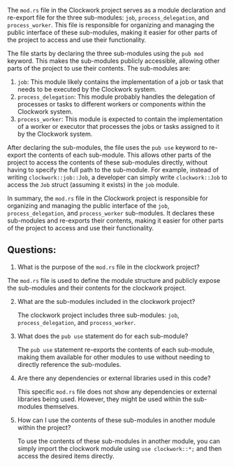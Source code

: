The `mod.rs` file in the Clockwork project serves as a module declaration and re-export file for the three sub-modules: `job`, `process_delegation`, and `process_worker`. This file is responsible for organizing and managing the public interface of these sub-modules, making it easier for other parts of the project to access and use their functionality.

The file starts by declaring the three sub-modules using the `pub mod` keyword. This makes the sub-modules publicly accessible, allowing other parts of the project to use their contents. The sub-modules are:

1. `job`: This module likely contains the implementation of a job or task that needs to be executed by the Clockwork system.
2. `process_delegation`: This module probably handles the delegation of processes or tasks to different workers or components within the Clockwork system.
3. `process_worker`: This module is expected to contain the implementation of a worker or executor that processes the jobs or tasks assigned to it by the Clockwork system.

After declaring the sub-modules, the file uses the `pub use` keyword to re-export the contents of each sub-module. This allows other parts of the project to access the contents of these sub-modules directly, without having to specify the full path to the sub-module. For example, instead of writing `clockwork::job::Job`, a developer can simply write `clockwork::Job` to access the `Job` struct (assuming it exists) in the `job` module.

In summary, the `mod.rs` file in the Clockwork project is responsible for organizing and managing the public interface of the `job`, `process_delegation`, and `process_worker` sub-modules. It declares these sub-modules and re-exports their contents, making it easier for other parts of the project to access and use their functionality.

## Questions:

1.  What is the purpose of the `mod.rs` file in the clockwork project?

The `mod.rs` file is used to define the module structure and publicly expose the sub-modules and their contents for the clockwork project.

2. What are the sub-modules included in the clockwork project?

   The clockwork project includes three sub-modules: `job`, `process_delegation`, and `process_worker`.

3. What does the `pub use` statement do for each sub-module?

   The `pub use` statement re-exports the contents of each sub-module, making them available for other modules to use without needing to directly reference the sub-modules.

4. Are there any dependencies or external libraries used in this code?

   This specific `mod.rs` file does not show any dependencies or external libraries being used. However, they might be used within the sub-modules themselves.

5. How can I use the contents of these sub-modules in another module within the project?

   To use the contents of these sub-modules in another module, you can simply import the clockwork module using `use clockwork::*;` and then access the desired items directly.

